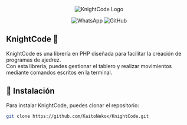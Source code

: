 <p align="center">
  <img src="https://i.ibb.co/VY31hw9t/d2e10137614049fdbab825a5b7a52ba9.webp" alt="KnightCode Logo">
</p>

<p align="center">
  <a href="https://whatsapp.com/channel/0029VarSMCuL2AU2EUONKu08" style="text-decoration: none;">
    <img src="https://img.shields.io/badge/NekoxPrime-25D366?style=for-the-badge&logo=whatsapp&logoColor=white" alt="WhatsApp">
  </a>
  <a href="https://github.com/KaitoNekox/KnightCode/archive/refs/heads/main.zip" style="text-decoration: none;">
    <img src="https://img.shields.io/badge/Descargar-181717?style=for-the-badge&logo=github&logoColor=white" alt="GitHub">
  </a>
</p>

## KnightCode 🔪

KnightCode es una librería en PHP diseñada para facilitar la creación de programas de ajedrez.  
Con esta librería, puedes gestionar el tablero y realizar movimientos mediante comandos escritos en la terminal.

## 🚀 Instalación

Para instalar KnightCode, puedes clonar el repositorio:

```bash
git clone https://github.com/KaitoNekox/KnightCode.git
